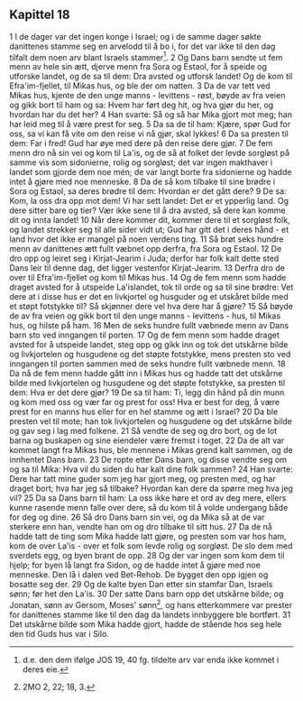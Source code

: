 ## Kapittel 18

1 I de dager var det ingen konge i Israel; og i de samme dager søkte danittenes stamme seg en arvelodd til å bo i, for det var ikke til den dag tilfalt dem noen arv blant Israels stammer[^1].
2 Og Dans barn sendte ut fem menn av hele sin ætt, djerve menn fra Sora og Estaol, for å speide og utforske landet, og de sa til dem: Dra avsted og utforsk landet! Og de kom til Efra'im-fjellet, til Mikas hus, og ble der om natten.
3 Da de var tett ved Mikas hus, kjente de den unge manns - levittens - røst, bøyde av fra veien og gikk bort til ham og sa: Hvem har ført deg hit, og hva gjør du her, og hvordan har du det her?
4 Han svarte: Så og så har Mika gjort mot meg; han har leid meg til å være prest for seg.
5 Da sa de til ham: Kjære, spør Gud for oss, sa vi kan få vite om den reise vi nå gjør, skal lykkes!
6 Da sa presten til dem: Far i fred! Gud har øye med dere på den reise dere gjør.
7 De fem menn dro nå sin vei og kom til La'is, og de så at folket der levde sorgløst på samme vis som sidonierne, rolig og sorgløst; det var ingen makthaver i landet som gjorde dem noe mén; de var langt borte fra sidonierne og hadde intet å gjøre med noe menneske.
8 Da de så kom tilbake til sine brødre i Sora og Estaol, sa deres brødre til dem: Hvordan er det gått dere?
9 De sa: Kom, la oss dra opp mot dem! Vi har sett landet: Det er et ypperlig land. Og dere sitter bare og tier? Vær ikke sene til å dra avsted, så dere kan komme dit og innta landet!
10 Når dere kommer dit, kommer dere til et sorgløst folk, og landet strekker seg til alle sider vidt ut; Gud har gitt det i deres hånd - et land hvor det ikke er mangel på noen verdens ting.
11 Så brøt seks hundre menn av danittenes ætt fullt væbnet opp derfra, fra Sora og Estaol.
12 De dro opp og leiret seg i Kirjat-Jearim i Juda; derfor har folk kalt dette sted Dans leir til denne dag, det ligger vestenfor Kirjat-Jearim.
13 Derfra dro de over til Efra'im-fjellet og kom til Mikas hus.
14 Og de fem menn som hadde draget avsted for å utspeide La'islandet, tok til orde og sa til sine brødre: Vet dere at i disse hus er det en livkjortel og husguder og et utskåret bilde med et støpt fotstykke til? Så skjønner dere vel hva dere har å gjøre?
15 Så bøyde de av fra veien og gikk bort til den unge manns - levittens - hus, til Mikas hus, og hilste på ham.
16 Men de seks hundre fullt væbnede menn av Dans barn sto ved inngangen til porten.
17 Og de fem menn som hadde draget avsted for å utspeide landet, steg opp og gikk inn og tok det utskårne bilde og livkjortelen og husgudene og det støpte fotstykke, mens presten sto ved inngangen til porten sammen med de seks hundre fullt væbnede menn.
18 Da nå de fem menn hadde gått inn i Mikas hus og hadde tatt det utskårne bilde med livkjortelen og husgudene og det støpte fotstykke, sa presten til dem: Hva er det dere gjør?
19 De sa til ham: Ti, legg din hånd på din munn og kom med oss og vær far og prest for oss! Hva er best for deg, å være prest for en manns hus eller for en hel stamme og ætt i Israel?
20 Da ble presten vel til mote; han tok livkjortelen og husgudene og det utskårne bilde og gav seg i lag med folkene.
21 Så vendte de seg og dro bort, og de lot barna og buskapen og sine eiendeler være fremst i toget.
22 Da de alt var kommet langt fra Mikas hus, ble mennene i Mikas grend kalt sammen, og de innhentet Dans barn.
23 De ropte etter Dans barn, og disse vendte seg om og sa til Mika: Hva vil du siden du har kalt dine folk sammen?
24 Han svarte: Dere har tatt mine guder som jeg har gjort meg, og presten med, og har draget bort; hva har jeg så tilbake? Hvordan kan dere da spørre meg hva jeg vil?
25 Da sa Dans barn til ham: La oss ikke høre et ord av deg mere, ellers kunne rasende menn falle over dere, så du kom til å volde undergang både for deg og dine.
26 Så dro Dans barn sin vei, og da Mika så at de var sterkere enn han, vendte han om og dro tilbake til sitt hus.
27 Da de nå hadde tatt de ting som Mika hadde latt gjøre, og presten som var hos ham, kom de over La'is - over et folk som levde rolig og sorgløst. De slo dem med sverdets egg, og byen brant de opp.
28 Og der var ingen som kom dem til hjelp; for byen lå langt fra Sidon, og de hadde intet å gjøre med noe menneske. Den lå i dalen ved Bet-Rehob. De bygget den opp igjen og bosatte seg der.
29 Og de kalte byen Dan etter sin stamfar Dan, Israels sønn; før het den La'is.
30 Der satte Dans barn opp det utskårne bilde; og Jonatan, sønn av Gersom, Moses' sønn[^2], og hans etterkommere var prester for danittenes stamme like til den dag da landets innbyggere ble bortført.
31 Det utskårne bilde som Mika hadde gjort, hadde de stående hos seg hele den tid Guds hus var i Silo.

[^1]:  d.e. den dem ifølge JOS 19, 40 fg. tildelte arv var enda ikke kommet i deres eie.
[^2]:  2MO 2, 22; 18, 3.
